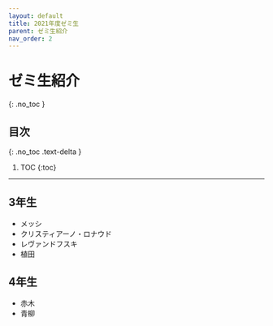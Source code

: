 ```yaml
---
layout: default
title: 2021年度ゼミ生
parent: ゼミ生紹介
nav_order: 2
---
```


# ゼミ生紹介
{: .no_toc }

## 目次
{: .no_toc .text-delta }

1. TOC
{:toc}

---

## 3年生

+ メッシ
+ クリスティアーノ・ロナウド
+ レヴァンドフスキ
+ 植田

## 4年生

+ 赤木
+ 青柳



